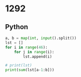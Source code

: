 # 1292

## Python

```python
a, b = map(int, input().split())
lst = []
for i in range(46):
    for j in range(i):
        lst.append(i)

# print(lst)
print(sum(lst[a-1:b]))

```
